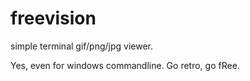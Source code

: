 # freevision


simple terminal gif/png/jpg viewer.

Yes, even for windows commandline. Go retro, go fRee.
